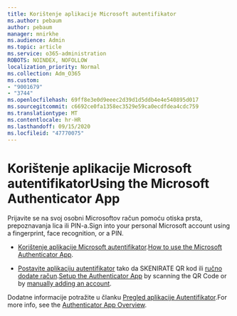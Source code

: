 ```yaml
---
title: Korištenje aplikacije Microsoft autentifikator
ms.author: pebaum
author: pebaum
manager: mnirkhe
ms.audience: Admin
ms.topic: article
ms.service: o365-administration
ROBOTS: NOINDEX, NOFOLLOW
localization_priority: Normal
ms.collection: Adm_O365
ms.custom:
- "9001679"
- "3744"
ms.openlocfilehash: 69ff8e3e0d9eeec2d39d1d5ddb4e4e540895d017
ms.sourcegitcommit: c6692ce0fa1358ec3529e59ca0ecdfdea4cdc759
ms.translationtype: MT
ms.contentlocale: hr-HR
ms.lasthandoff: 09/15/2020
ms.locfileid: "47770075"
---
```

# <a name="using-the-microsoft-authenticator-app"></a><span data-ttu-id="b0717-102">Korištenje aplikacije Microsoft autentifikator</span><span class="sxs-lookup"><span data-stu-id="b0717-102">Using the Microsoft Authenticator App</span></span>

<span data-ttu-id="b0717-103">Prijavite se na svoj osobni Microsoftov račun pomoću otiska prsta, prepoznavanja lica ili PIN-a.</span><span class="sxs-lookup"><span data-stu-id="b0717-103">Sign into your personal Microsoft account using a fingerprint, face recognition, or a PIN.</span></span>

- <span data-ttu-id="b0717-104">[Korištenje aplikacije Microsoft autentifikator](https://support.microsoft.com/help/4026727/microsoft-account-how-to-use-the-microsoft-authenticator-app).</span><span class="sxs-lookup"><span data-stu-id="b0717-104">[How to use the Microsoft Authenticator App](https://support.microsoft.com/help/4026727/microsoft-account-how-to-use-the-microsoft-authenticator-app).</span></span> 

- <span data-ttu-id="b0717-105">[Postavite aplikaciju autentifikator](https://docs.microsoft.com/azure/active-directory/user-help/security-info-setup-auth-app) tako da SKENIRATE QR kod ili [ručno dodate račun](https://docs.microsoft.com/azure/active-directory/user-help/user-help-auth-app-add-account-manual).</span><span class="sxs-lookup"><span data-stu-id="b0717-105">[Setup the Authenticator App](https://docs.microsoft.com/azure/active-directory/user-help/security-info-setup-auth-app) by scanning the QR Code or by [manually adding an account](https://docs.microsoft.com/azure/active-directory/user-help/user-help-auth-app-add-account-manual).</span></span>  

<span data-ttu-id="b0717-106">Dodatne informacije potražite u članku [Pregled aplikacije Autentifikator](https://docs.microsoft.com/azure/active-directory/user-help/user-help-auth-app-overview).</span><span class="sxs-lookup"><span data-stu-id="b0717-106">For more info, see the [Authenticator App Overview](https://docs.microsoft.com/azure/active-directory/user-help/user-help-auth-app-overview).</span></span>
